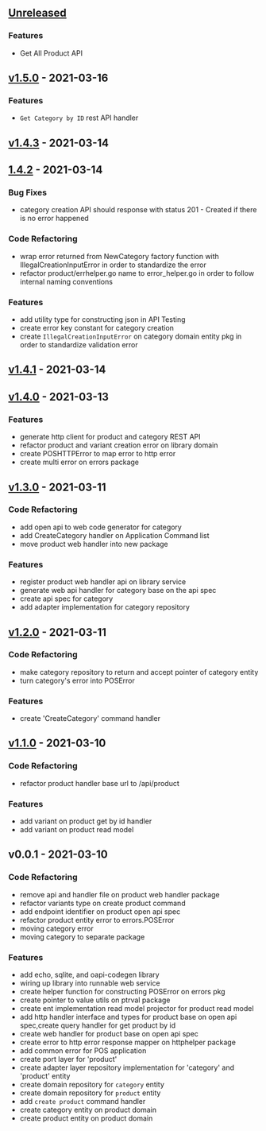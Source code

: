 <a name="unreleased"></a>
## [Unreleased]

### Features
- Get All Product API


<a name="v1.5.0"></a>
## [v1.5.0] - 2021-03-16
### Features
- `Get Category by ID` rest API handler


<a name="v1.4.3"></a>
## [v1.4.3] - 2021-03-14

<a name="1.4.2"></a>
## [1.4.2] - 2021-03-14
### Bug Fixes
- category creation API should response with status 201 - Created if there is no error happened

### Code Refactoring
- wrap error returned from NewCategory factory function with IllegalCreationInputError in order to standardize the error
- refactor product/errhelper.go name to error_helper.go in order to follow internal naming conventions

### Features
- add utility type for constructing json in API Testing
- create error key constant for category creation
- create `IllegalCreationInputError` on category domain entity pkg in order to standardize validation error


<a name="v1.4.1"></a>
## [v1.4.1] - 2021-03-14

<a name="v1.4.0"></a>
## [v1.4.0] - 2021-03-13
### Features
- generate http client for product and category REST API
- refactor product and variant creation error on library domain
- create POSHTTPError to map error to http error
- create multi error on errors package


<a name="v1.3.0"></a>
## [v1.3.0] - 2021-03-11
### Code Refactoring
- add open api to web code generator for category
- add CreateCategory handler on Application Command list
- move product web handler into new package

### Features
- register product web handler api on library service
- generate web api handler for category base on the api spec
- create api spec for category
- add adapter implementation for category repository


<a name="v1.2.0"></a>
## [v1.2.0] - 2021-03-11
### Code Refactoring
- make category repository to return and accept pointer of category entity
- turn category's error into POSError

### Features
- create 'CreateCategory' command handler


<a name="v1.1.0"></a>
## [v1.1.0] - 2021-03-10
### Code Refactoring
- refactor product handler base url to /api/product

### Features
- add variant on product get by id handler
- add variant on product read model


<a name="v0.0.1"></a>
## v0.0.1 - 2021-03-10
### Code Refactoring
- remove api and handler file on product web handler package
- refactor variants type on create product command
- add endpoint identifier on product open api spec
- refactor product entity error to errors.POSError
- moving category error
- moving category to separate package

### Features
- add echo, sqlite, and oapi-codegen library
- wiring up library into runnable web service
- create helper function for constructing POSError on errors pkg
- create pointer to value utils on ptrval package
- create ent implementation read model projector for product read model
- add http handler interface and types for product base on open api spec,create query handler for get product by id
- create web handler for product base on open api spec
- create error to http error response mapper on httphelper package
- add common error for POS application
- create port layer for 'product'
- create adapter layer repository implementation for 'category' and 'product' entity
- create domain repository for `category` entity
- create domain repository for `product` entity
- add `create product` command handler
- create category entity on product domain
- create product entity on product domain


[Unreleased]: https://github.com/akbarpambudi/go-point-of-sales/compare/v1.5.0...HEAD
[v1.5.0]: https://github.com/akbarpambudi/go-point-of-sales/compare/v1.4.3...v1.5.0
[v1.4.3]: https://github.com/akbarpambudi/go-point-of-sales/compare/1.4.2...v1.4.3
[1.4.2]: https://github.com/akbarpambudi/go-point-of-sales/compare/v1.4.1...1.4.2
[v1.4.1]: https://github.com/akbarpambudi/go-point-of-sales/compare/v1.4.0...v1.4.1
[v1.4.0]: https://github.com/akbarpambudi/go-point-of-sales/compare/v1.3.0...v1.4.0
[v1.3.0]: https://github.com/akbarpambudi/go-point-of-sales/compare/v1.2.0...v1.3.0
[v1.2.0]: https://github.com/akbarpambudi/go-point-of-sales/compare/v1.1.0...v1.2.0
[v1.1.0]: https://github.com/akbarpambudi/go-point-of-sales/compare/v0.0.1...v1.1.0
